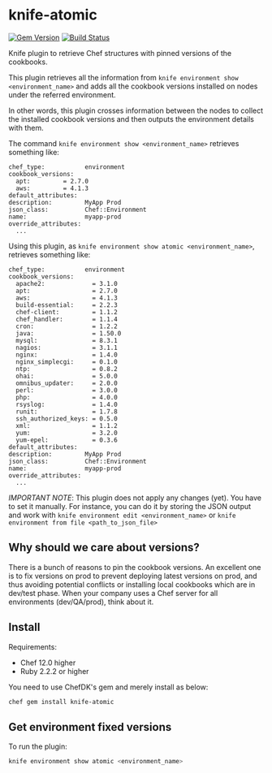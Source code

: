 # knife-atomic

[![Gem Version](https://badge.fury.io/rb/knife-atomic.svg)](https://rubygems.org/gems/knife-atomic) [![Build Status](https://travis-ci.org/manoelhc/knife-atomic.svg?branch=master)](https://travis-ci.org/manoelhc/knife-atomic)

Knife plugin to retrieve Chef structures with pinned versions of the cookbooks.

This plugin retrieves all the information from ```knife environment show <environment_name>``` and adds all the cookbook versions installed on nodes under the referred environment.

In other words, this plugin crosses information between the nodes to collect the installed cookbook versions and then outputs the environment details with them.

The command ```knife environment show <environment_name>``` retrieves something like:
```
chef_type:           environment
cookbook_versions:
  apt:         = 2.7.0
  aws:         = 4.1.3
default_attributes:
description:         MyApp Prod
json_class:          Chef::Environment
name:                myapp-prod
override_attributes:
  ...
```

Using this plugin, as ```knife environment show atomic <environment_name>```, retrieves something like:

```
chef_type:           environment
cookbook_versions:
  apache2:             = 3.1.0
  apt:                 = 2.7.0
  aws:                 = 4.1.3
  build-essential:     = 2.2.3
  chef-client:         = 1.1.2
  chef_handler:        = 1.1.4
  cron:                = 1.2.2
  java:                = 1.50.0
  mysql:               = 8.3.1
  nagios:              = 3.1.1
  nginx:               = 1.4.0
  nginx_simplecgi:     = 0.1.0
  ntp:                 = 0.8.2
  ohai:                = 5.0.0
  omnibus_updater:     = 2.0.0
  perl:                = 3.0.0
  php:                 = 4.0.0
  rsyslog:             = 1.4.0
  runit:               = 1.7.8
  ssh_authorized_keys: = 0.5.0
  xml:                 = 1.1.2
  yum:                 = 3.2.0
  yum-epel:            = 0.3.6
default_attributes:
description:         MyApp Prod
json_class:          Chef::Environment
name:                myapp-prod
override_attributes:
  ...
```

*IMPORTANT NOTE*: This plugin does not apply any changes (yet). You have to set it manually. For instance, you can do it by storing the JSON output and work with ```knife environment edit <environment_name>``` or ```knife environment from file <path_to_json_file>```

## Why should we care about versions?

There is a bunch of reasons to pin the cookbook versions. An excellent one is to
fix versions on prod to prevent deploying latest versions on prod, and thus avoiding
potential conflicts or installing local cookbooks which are in dev/test phase. When
your company uses a Chef server for all environments (dev/QA/prod), think about it.

## Install

Requirements:
 *  Chef 12.0 higher
 *  Ruby 2.2.2 or higher

You need to use ChefDK's gem and merely install as below:
```bash
chef gem install knife-atomic
```

## Get environment fixed versions

To run the plugin:

```bash
knife environment show atomic <environment_name>
```
